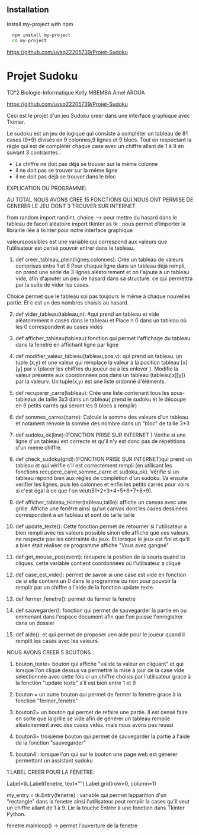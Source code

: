 
## Installation

Install my-project with npm

```bash
  npm install my-project
  cd my-project
```
https://github.com/uvsq22205739/Projet-Sudoku 
# Projet Sudoku

TD°2 Biologie-Informatique
Kelly MBEMBA
Amel AROUA

https://github.com/uvsq22205739/Projet-Sudoku

Ceci est le projet d'un jeu Sudoku creer dans une interface graphique avec Tkinter.

Le sudoku est un jeu de logique qui consiste à compléter un tableau de 81 cases (9*9) divisés en 9 colonnes,9 lignes et 9 blocs. Tout en respectant la règle qui est de compléter chaque case avec un chiffre allant de 1 à 9 en suivant 3 contraintes :
- Le chiffre ne doit pas déjà se trouver sur la même colonne
- il ne doit pas se trouver sur la même ligne 
- il ne doit pas déjà se trouver dans le bloc


EXPLICATION DU PROGRAMME:

AU TOTAL NOUS AVONS CREE 15 FONCTIONS QUI NOUS ONT PERMISE DE GENERER LE JEU DONT 3 TROUVER SUR INTERNET

from random import randint, choice --> pour mettre du hasard dans le tableau de facon aléatoire
import tkinter as tk : nous permet d'importer la librairie liée à tkinter pour notre interface graphique 


valeurspossibles est une variable qui correspond aux valeurs que l’utilisateur est censé pouvoir entrer dans le tableau. 

1) def creer_tableau_plein(lignes,colonnes): Crée un tableau de valeurs comprises entre 1 et 9
Pour chaque ligne dans un tableau déjà rempli, on prend une série de 3 lignes aléatoirement et on l'ajoute à un tableau vide, afin d'ajouter un peu de hasard dans sa structure. ce qui permettra par la suite de vider les cases.
    
  Choice permet que le tableau soi pas toujours le même à chaque nouvelles partie. Et c est un des nombres choisis au hasard. 
  
2) def vider_tableau(tableau,n): #qui prend un tableau et vide aléatoirement n cases dans le tableau et Place n 0 dans un tableau où les 0 correspondent au cases vides

3) def afficher_tableau(tableau):fonction qui permet l'affichage du tableau dans la fenetre en affichant ligne par ligne 

4) def modifier_valeur_tableau(tableau,pos,v): qui prend un tableau, un tuple (x,y) et une valeur qui remplace la valeur à la position tableau [x][y] par v (placer les chiffres du joueur ou à les enlever ). Modifie la valeur présente aux coordonnées pos dans un tableau (tableau[x][y]) par la valeurv.
Un tuple(x,y) est une liste ordonné d'éléments. 

5) def recuperer_carre(tableau): Crée une liste contenant tous les sous-tableaux de taille 3x3 dans un tableau( prend le sudoku et le découpe en 9 petits carrés qui seront les 9 blocs a remplir)

6) def sommes_carres(carre): Calcule la somme des valeurs d'un tableau et notament renvoie  la somme des nombre dans un "bloc" de taille 3*3

7) def sudoku_ok(line):(FONCTION PRISE SUR INTERNET ) Vérifie si une ligne d'un tableau est correcte et qu'il n'y est donc pas de répétitions d'un meme chiffre. 
    
8) def check_sudoku(grid):(FONCTION PRISE SUR INTERNET)qui prend un tableau et qui vérifie s'il est correctement rempli (en utilisant les fonctions recupere_carre,somme_carre et sudoku_ok). Vérifie si un tableau répond bien aux règles de complétion d'un sudoku. Va ensuite verifier les lignes, puis les colonnes et enfin les petits carrés pour voirs si c'est égal à ce que l'on veut(51+2+3+4+5+6+7+8+9). 
   
9) def afficher_tableau_tkinter(tableau,taille): affiche un canvas avec une grille .Affiche une fenêtre ainsi qu'un canvas dont les cases dessinées correspondent à un tableau et sont de taille taille
  
10) def update_texte(): Cette fonction permet de retourner si l'utilisateur a bien rempli avec les valeurs possible sinon elle affiche que ces valeurs ne respecte pas les contrainte du jeux. Et lorsque le jeux est fini et qu'il a bien était réaliser ce programme affiche "Vous avez gangné"
    
11) def get_mouse_pos(event): recupere la position de la souris quand tu cliques. cette variable contient coordonnées où l'utilisateur a cliqué
    
12) def case_est_vide(): permet de savoir si une case est vide en fonction de si elle contient un 0 dans le programme ou non pour pouvoir la remplir par un chiffre a l'aide de la fonction update texte.

13) def fermer_fenetre(): permet de fermer la fenetre

14) def sauvegarder(): fonction qui permet de sauvegarder la partie en ou emmenant dans l'espace document afin que l'on puisse l'enregistrer dans un dossier

15) def aide():  et qui permet de proposer uen aide pour le joueur quand il remplit les cases avec les valeurs. 

NOUS AVONS CREER 5 BOUTONS :

1) bouton_texte= bouton qui affiche "valide ta valeur en cliquant" et qui lorsque l'on clique dessus va permettre la mise à jour de la case vide selectionnée avec  cette fois ci un chiffre choisis par l'utilisateur grace à la fonction "update texte" s'il est bien entre 1 et 9

2) bouton = un autre bouton qui permet de fermer la fenetre grace à la fonction "fermer_fenetre" 

3) bouton2= un bouton qui permet de refaire une partie. Il est censé faire en sorte que la grille se vide afin de générer un tableau remplie aléatoirement avec des cases vides. mais nous avons pas reussi

4) bouton3= troisième bouton qui permet de sauvegarder la partie à l'aide de la fonction "sauvegarder"

5) bouton4 : lorsque l'on qui sur le bouton une page web est génerer permettant un assistant sudoku 


1 LABEL CREER POUR LA FENETRE:

Label=tk.Label(fenetre, text="")
Label.grid(row=0, column=1)



my_entry = tk.Entry(fenetre) : variable qui permet lapparition d'un "rectangle" dans la fenetre ainsi l'utilisateur peut remplir la cases qu'il veut un chiffre allant de 1 à 9. Lie la touche Entrée à une fonction dans Tkinter Python.
    
fenetre.mainloop() -> permet l'ouverture de la fenetre
